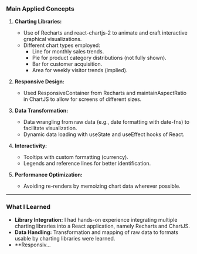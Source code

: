 ### Main Applied Concepts

1. **Charting Libraries:**  
   - Use of Recharts and react-chartjs-2 to animate and craft interactive graphical visualizations.  
   - Different chart types employed:  
     - Line for monthly sales trends.  
     - Pie for product category distributions (not fully shown).  
     - Bar for customer acquisition.  
     - Area for weekly visitor trends (implied).  

2. **Responsive Design:**  
   - Used ResponsiveContainer from Recharts and maintainAspectRatio in ChartJS to allow for screens of different sizes.  

3. **Data Transformation:**  
   - Data wrangling from raw data (e.g., date formatting with date-fns) to facilitate visualization.  
   - Dynamic data loading with useState and useEffect hooks of React.  

4. **Interactivity:**  
   - Tooltips with custom formatting (currency).  
   - Legends and reference lines for better identification.  

5. **Performance Optimization:**  
   - Avoiding re-renders by memoizing chart data wherever possible.  

---
### What I Learned

- **Library Integration:** I had hands-on experience integrating multiple charting libraries into a React application, namely Recharts and ChartJS.  
- **Data Handling:** Transformation and mapping of raw data to formats usable by charting libraries were learned.  
- **Responsiv...